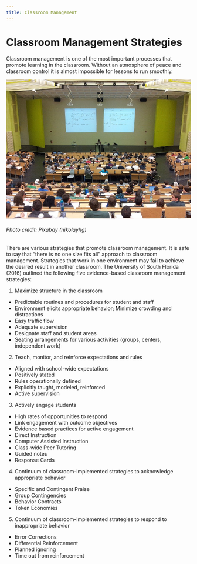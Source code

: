 ```yaml
---
title: Classroom Management
---
```




# Classroom Management Strategies

Classroom management is one of the most important processes that promote learning in the classroom. Without an atmosphere of peace and classroom control it is almost impossible for lessons to run smoothly.

![](image1.jpeg)

###### Photo credit: Pixabay (nikolayhg)

There are various strategies that promote classroom management. It is safe to say that “there is no one size fits all” approach to classroom management. Strategies that work in one environment may fail to achieve the desired result in another classroom. The University of South Florida (2016) outlined the following five evidence-based classroom management strategies:

1. Maximize structure in the classroom
  - Predictable routines and procedures for student and staff
  - Environment elicits appropriate behavior; Minimize crowding and distractions
  - Easy traffic flow
  - Adequate supervision
  - Designate staff and student areas
  - Seating arrangements for various activities (groups, centers, independent work)

2. Teach, monitor, and reinforce expectations and rules
  - Aligned with school-wide expectations
  - Positively stated
  - Rules operationally defined
  - Explicitly taught, modeled, reinforced
  - Active supervision

3. Actively engage students
  - High rates of opportunities to respond
  - Link engagement with outcome objectives
  - Evidence based practices for active engagement
  - Direct Instruction
  - Computer Assisted Instruction
  - Class-wide Peer Tutoring
  - Guided notes
  - Response Cards

4. Continuum of classroom-implemented strategies to acknowledge appropriate behavior
  - Specific and Contingent Praise
  - Group Contingencies
  - Behavior Contracts
  - Token Economies

5. Continuum of classroom-implemented strategies to respond to inappropriate behavior
  - Error Corrections
  - Differential Reinforcement
  - Planned ignoring
  - Time out from reinforcement
